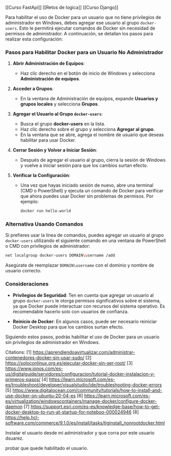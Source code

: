 [[Curso FastApi]]
[[Retos de logica]]
[[Curso Django]]

Para habilitar el uso de Docker para un usuario que no tiene privilegios de administrador en Windows, debes agregar ese usuario al grupo `docker-users`. Esto le permitirá ejecutar comandos de Docker sin necesidad de permisos de administrador. A continuación, se detallan los pasos para realizar esta configuración:

### Pasos para Habilitar Docker para un Usuario No Administrador

1. **Abrir Administración de Equipos**:
   - Haz clic derecho en el botón de inicio de Windows y selecciona **Administración de equipos**.

2. **Acceder a Grupos**:
   - En la ventana de Administración de equipos, expande **Usuarios y grupos locales** y selecciona **Grupos**.

3. **Agregar el Usuario al Grupo `docker-users`**:
   - Busca el grupo **docker-users** en la lista.
   - Haz clic derecho sobre el grupo y selecciona **Agregar al grupo**.
   - En la ventana que se abre, agrega el nombre de usuario que deseas habilitar para usar Docker.

4. **Cerrar Sesión y Volver a Iniciar Sesión**:
   - Después de agregar el usuario al grupo, cierra la sesión de Windows y vuelve a iniciar sesión para que los cambios surtan efecto.

5. **Verificar la Configuración**:
   - Una vez que hayas iniciado sesión de nuevo, abre una terminal (CMD o PowerShell) y ejecuta un comando de Docker para verificar que ahora puedes usar Docker sin problemas de permisos. Por ejemplo:
     ```bash
     docker run hello-world
     ```

### Alternativa Usando Comandos

Si prefieres usar la línea de comandos, puedes agregar un usuario al grupo `docker-users` utilizando el siguiente comando en una ventana de PowerShell o CMD con privilegios de administrador:

```bash
net localgroup docker-users DOMAIN\username /add
```

Asegúrate de reemplazar `DOMAIN\username` con el dominio y nombre de usuario correcto.

### Consideraciones

- **Privilegios de Seguridad**: Ten en cuenta que agregar un usuario al grupo `docker-users` le otorga permisos significativos sobre el sistema, ya que Docker puede interactuar con recursos del sistema operativo. Es recomendable hacerlo solo con usuarios de confianza.
  
- **Reinicio de Docker**: En algunos casos, puede ser necesario reiniciar Docker Desktop para que los cambios surtan efecto.

Siguiendo estos pasos, podrás habilitar el uso de Docker para un usuario sin privilegios de administrador en Windows.

Citations:
[1] https://aprendiendoavirtualizar.com/administrar-contenedores-docker-sin-usar-sudo/
[2] https://soloconlinux.org.es/ejecutar-docker-sin-ser-root/
[3] https://www.ionos.com/es-us/digitalguide/servidores/configuracion/tutorial-docker-instalacion-y-primeros-pasos/
[4] https://learn.microsoft.com/es-es/troubleshoot/developer/visualstudio/ide/troubleshooting-docker-errors
[5] https://www.digitalocean.com/community/tutorials/how-to-install-and-use-docker-on-ubuntu-20-04-es
[6] https://learn.microsoft.com/es-es/virtualization/windowscontainers/manage-docker/configure-docker-daemon
[7] https://support.esri.com/es-es/knowledge-base/how-to-get-docker-desktop-to-run-at-startup-for-noteboo-000024946
[8] https://help.hcl-software.com/commerce/9.1.0/es/install/tasks/tiginstall_nonrootdocker.html



Instalar el usuario desde mi administrador y que corra por este usuario dsuarez.

probar que quede habilitado el usuario.





